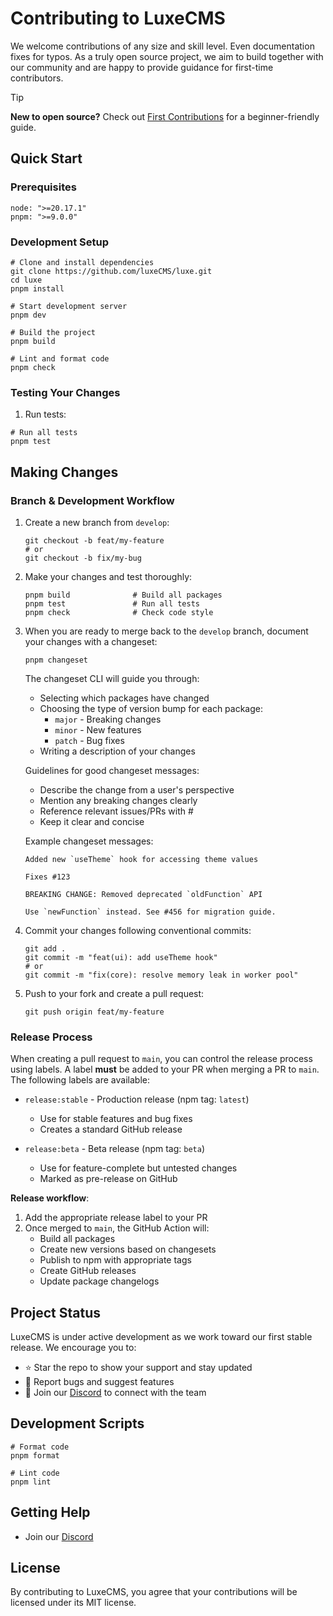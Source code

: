 # Contributing to LuxeCMS

We welcome contributions of any size and skill level. Even documentation fixes for typos. As a truly open source project, we aim to build together with our community and are happy to provide guidance for first-time contributors.

> [!Tip]
> **New to open source?** Check out [First Contributions](https://github.com/firstcontributions/first-contributions) for a beginner-friendly guide.

## Quick Start

### Prerequisites

```shell
node: ">=20.17.1"
pnpm: ">=9.0.0"
```

### Development Setup

```shell
# Clone and install dependencies
git clone https://github.com/luxeCMS/luxe.git
cd luxe
pnpm install

# Start development server
pnpm dev

# Build the project
pnpm build

# Lint and format code
pnpm check
```

### Testing Your Changes

1. Run tests:

```shell
# Run all tests
pnpm test
```

## Making Changes

### Branch & Development Workflow

1. Create a new branch from `develop`:

   ```shell
   git checkout -b feat/my-feature
   # or
   git checkout -b fix/my-bug
   ```

2. Make your changes and test thoroughly:

   ```shell
   pnpm build              # Build all packages
   pnpm test               # Run all tests
   pnpm check              # Check code style
   ```

3. When you are ready to merge back to the `develop` branch, document your changes with a changeset:

   ```shell
   pnpm changeset
   ```

   The changeset CLI will guide you through:

   - Selecting which packages have changed
   - Choosing the type of version bump for each package:
     - `major` - Breaking changes
     - `minor` - New features
     - `patch` - Bug fixes
   - Writing a description of your changes

   Guidelines for good changeset messages:

   - Describe the change from a user's perspective
   - Mention any breaking changes clearly
   - Reference relevant issues/PRs with #
   - Keep it clear and concise

   Example changeset messages:

   ```
   Added new `useTheme` hook for accessing theme values

   Fixes #123
   ```

   ```
   BREAKING CHANGE: Removed deprecated `oldFunction` API

   Use `newFunction` instead. See #456 for migration guide.
   ```

4. Commit your changes following conventional commits:

   ```shell
   git add .
   git commit -m "feat(ui): add useTheme hook"
   # or
   git commit -m "fix(core): resolve memory leak in worker pool"
   ```

5. Push to your fork and create a pull request:
   ```shell
   git push origin feat/my-feature
   ```

### Release Process

When creating a pull request to `main`, you can control the release process using labels.
A label **must** be added to your PR when merging a PR to `main`. The following labels are available:

- `release:stable` - Production release (npm tag: `latest`)

  - Use for stable features and bug fixes
  - Creates a standard GitHub release

- `release:beta` - Beta release (npm tag: `beta`)

  - Use for feature-complete but untested changes
  - Marked as pre-release on GitHub

**Release workflow**:

1. Add the appropriate release label to your PR
2. Once merged to `main`, the GitHub Action will:
   - Build all packages
   - Create new versions based on changesets
   - Publish to npm with appropriate tags
   - Create GitHub releases
   - Update package changelogs

## Project Status

LuxeCMS is under active development as we work toward our first stable release. We encourage you to:

- ⭐ Star the repo to show your support and stay updated
- 🐛 Report bugs and suggest features
- 💬 Join our [Discord](https://discord.gg/6XzN3e8VCk) to connect with the team

## Development Scripts

```shell
# Format code
pnpm format

# Lint code
pnpm lint
```

## Getting Help

- Join our [Discord](https://discord.gg/6XzN3e8VCk)

## License

By contributing to LuxeCMS, you agree that your contributions will be licensed under its MIT license.
